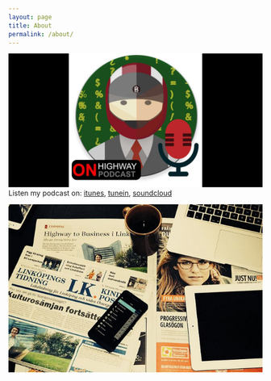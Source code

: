 ```yaml
---
layout: page
title: About
permalink: /about/
---
```


![On the Highway - with @alinmechenici](images/onthehighway.jpg) 
Listen my podcast on: <a href="https://itunes.apple.com/us/podcast/on-highway-business-podcast/id1052928779?mt=2">itunes</a>, <a href="http://tunein.com/radio/ON-Highway-Business-podcast-p805369/"> tunein</a>, <a href="http://soundcloud.com/alinmechenici">soundcloud</a>


![News](images/highwaytobusinessinlinkoping.jpg)
